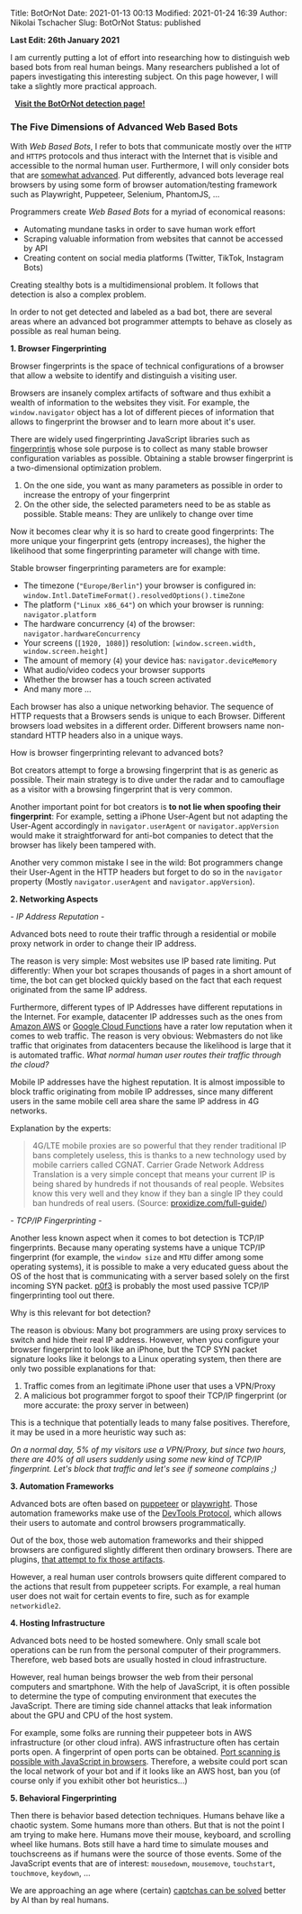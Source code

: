 Title: BotOrNot
Date: 2021-01-13 00:13
Modified: 2021-01-24 16:39
Author: Nikolai Tschacher
Slug: BotOrNot
Status: published

**Last Edit: 26th January 2021**

I am currently putting a lot of effort into researching how to distinguish web based bots from real human beings. Many researchers published a lot of papers investigating this interesting subject. On this page however, I will take a slightly more practical approach.

<a class="btn" href="https://bot.incolumitas.com" style="padding: 8px; font-weight: 600;">Visit the BotOrNot detection page!</a>

### The Five Dimensions of Advanced Web Based Bots

With *Web Based Bots*, I refer to bots that communicate mostly over the `HTTP` and `HTTPS` protocols and thus interact with the Internet that is visible and accessible to the normal human user. Furthermore, I will only consider bots that are [somewhat advanced](https://www.imperva.com/blog/bad-bot-report-2020-bad-bots-strike-back/). Put differently, advanced bots leverage real browsers by using some form of browser automation/testing framework such as Playwright, Puppeteer, Selenium, PhantomJS, ... 

 Programmers create *Web Based Bots* for a myriad of economical reasons:

+ Automating mundane tasks in order to save human work effort 
+ Scraping valuable information from websites that cannot be accessed by API
+ Creating content on social media platforms (Twitter, TikTok, Instagram Bots)

Creating stealthy bots is a multidimensional problem. It follows that detection is also a complex problem.

In order to not get detected and labeled as a bad bot, there are several areas where an advanced bot programmer attempts to behave as closely as possible as real human being.

**1. Browser Fingerprinting**

Browser fingerprints is the space of technical configurations of a browser that allow a website to identify and distinguish a visiting user.

Browsers are insanely complex artifacts of software and thus exhibit a wealth of information to the websites they visit. For example, the `window.navigator` object has a lot of different pieces of information that allows to fingerprint the browser and to learn more about it's user.

There are widely used fingerprinting JavaScript libraries such as [fingerprintjs](https://github.com/fingerprintjs/fingerprintjs) whose sole purpose is to collect as many stable browser configuration variables as possible. Obtaining a stable browser fingerprint is a two-dimensional optimization problem.

1. On the one side, you want as many parameters as possible in order to increase the entropy of your fingerprint
2. On the other side, the selected parameters need to be as stable as possible. Stable means: They are unlikely to change over time

Now it becomes clear why it is so hard to create good fingerprints: The more unique your fingerprint gets (entropy increases), the higher the likelihood that some fingerprinting parameter will change with time.

Stable browser fingerprinting parameters are for example:

+ The timezone (`"Europe/Berlin"`) your browser is configured in: `window.Intl.DateTimeFormat().resolvedOptions().timeZone`
+ The platform (`"Linux x86_64"`) on which your browser is running: `navigator.platform`
+ The hardware concurrency (`4`) of the browser: `navigator.hardwareConcurrency`
+ Your screens (`[1920, 1080]`) resolution: `[window.screen.width, window.screen.height]`
+ The amount of memory (`4`) your device has: `navigator.deviceMemory`
+ What audio/video codecs your browser supports
+ Whether the browser has a touch screen activated
+ And many more ...

Each browser has also a unique networking behavior. The sequence of HTTP requests that a Browsers sends is unique to each Browser. Different browsers load websites in a different order. Different browsers name non-standard HTTP headers also in a unique ways.

How is browser fingerprinting relevant to advanced bots?

Bot creators attempt to forge a browsing fingerprint that is as generic as possible. Their main strategy is to dive under the radar and to camouflage as a visitor with a browsing fingerprint that is very common. 

Another important point for bot creators is **to not lie when spoofing their fingerprint**: For example, setting a iPhone User-Agent but not adapting the User-Agent accordingly in `navigator.userAgent` or `navigator.appVersion` would make it straightforward for anti-bot companies to detect that the browser has likely been tampered with.

Another very common mistake I see in the wild: Bot programmers change their User-Agent in the HTTP headers but forget to do so in the `navigator` property (Mostly `navigator.userAgent` and `navigator.appVersion`).

**2. Networking Aspects**

*- IP Address Reputation -*

Advanced bots need to route their traffic through a residential or mobile proxy network in order to change their IP address.

The reason is very simple: Most websites use IP based rate limiting. Put differently: When your bot scrapes thousands of pages in a short amount of time, the bot can get blocked quickly based on the fact that each request originated from the same IP address. 

Furthermore, different types of IP Addresses have different reputations in the Internet. For example, datacenter IP addresses such as the ones from [Amazon AWS](https://aws.amazon.com/) or [Google Cloud Functions](https://cloud.google.com/functions) have a rater low reputation when it comes to web traffic. The reason is very obvious: Webmasters do not like traffic that originates from datacenters because the likelihood is large that it is automated traffic. *What normal human user routes their traffic through the cloud?*

Mobile IP addresses have the highest reputation. It is almost impossible to block traffic originating from mobile IP addresses, since many different users in the same mobile cell area share the same IP address in 4G networks.

Explanation by the experts:

> 4G/LTE mobile proxies are so powerful that they render traditional IP bans completely useless, this is thanks to a new technology used by mobile carriers called CGNAT. Carrier Grade Network Address Translation is a very simple concept that means your current IP is being shared by hundreds if not thousands of real people. Websites know this very well and they know if they ban a single IP they could ban hundreds of real users. (Source: [proxidize.com/full-guide/](https://proxidize.com/full-guide/))

*- TCP/IP Fingerprinting -*

Another less known aspect when it comes to bot detection is TCP/IP fingerprints. Because many operating systems have a unique TCP/IP fingerprint (for example, the `window size` and `MTU` differ among some operating systems), it is possible to make a very educated guess about the OS of the host that is communicating with a server based solely on the first incoming SYN packet. [p0f3](https://lcamtuf.coredump.cx/p0f3/) is probably the most used passive TCP/IP fingerprinting tool out there.

Why is this relevant for bot detection?

The reason is obvious: Many bot programmers are using proxy services to switch and hide their real IP address. However, when you configure your browser fingerprint to look like an iPhone, but the TCP SYN packet signature looks like it belongs to a Linux operating system, then there are only two possible explanations for that:

1. Traffic comes from an legitimate iPhone user that uses a VPN/Proxy 
2. A malicious bot programmer forgot to spoof their TCP/IP fingerprint (or more accurate: the proxy server in between)

This is a technique that potentially leads to many false positives. Therefore, it may be used in a more heuristic way such as:

*On a normal day, 5% of my visitors use a VPN/Proxy, but since two hours, there are 40% of all users suddenly using some new kind of TCP/IP fingerprint. Let's block that traffic and let's see if someone complains ;)*

**3. Automation Frameworks**

Advanced bots are often based on [puppeteer](https://github.com/puppeteer/puppeteer) or [playwright](https://github.com/microsoft/playwright). Those automation frameworks make use of the [DevTools Protocol](https://chromedevtools.github.io/devtools-protocol/), which allows their users to automate and control browsers programmatically.

Out of the box, those web automation frameworks and their shipped browsers are configured slightly different then ordinary browsers. There are plugins, [that attempt to fix those artifacts](https://github.com/berstend/puppeteer-extra/tree/master/packages/puppeteer-extra-plugin-stealth#readme).

However, a real human user controls browsers quite different compared to the actions that result from puppeteer scripts. For example, a real human user does not wait for certain events to fire, such as for example `networkidle2`.

**4. Hosting Infrastructure**

Advanced bots need to be hosted somewhere. Only small scale bot operations can be run from the personal computer of their programmers. Therefore, web based bots are usually hosted in cloud infrastructure.

However, real human beings browser the web from their personal computers and smartphone. With the help of JavaScript, it is often possible to determine the type of computing environment that executes the JavaScript. There are timing side channel attacks that leak information about the GPU and CPU of the host system.

For example, some folks are running their puppeteer bots in AWS infrastructure (or other cloud infra). 
AWS infrastructure often has certain ports open. A fingerprint of open ports can be obtained. 
[Port scanning is possible with JavaScript in browsers](https://incolumitas.com/2021/01/10/browser-based-port-scanning/).
Therefore, a website could port scan the local network of your bot and if it looks like an AWS host, ban you (of course only if you exhibit other bot heuristics...)

**5. Behavioral Fingerprinting**

Then there is behavior based detection techniques. Humans behave like a chaotic system. Some humans more than others. But that is not the point I am trying to make here. Humans move their mouse, keyboard, and scrolling wheel like humans. Bots still have a hard time to simulate mouses and touchscreens as if humans were the source of those events. Some of the JavaScript events that are of interest: `mousedown`, `mousemove`, `touchstart`, `touchmove`, `keydown`, ...

We are approaching an age where (certain) [captchas can be solved](https://incolumitas.com/2021/01/02/breaking-audio-recaptcha-with-googles-own-speech-to-text-api/) better by AI than by real humans.
